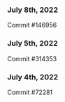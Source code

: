 ### July 8th, 2022

Commit #146956

### July 5th, 2022

Commit #314353


### July 4th, 2022

Commit #72281
